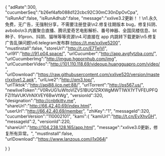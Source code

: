 {
"adRate":300,
"cucumberSeq":"b26ef4afb088d122cbc92C30mC30nDpOvCpa",
"isRunAd":false,
"isRunAdhub":false,
"message":"xxlive3.2更新！！\n1.永久免费，无广告，无强制分享，不需要注册登录\n2.修复往期版本 bug，修复抖阴、avbobo\n3.内置聚合直播、腾讯爱奇艺电影解析、番号神器、全国凤楼信息、bt种子、91pron、抖阴、猫咪等等资源\n4.可直接在 app 内跳转下载更新\n5.修复广告乱弹问题\n6.telegram发布群:https://t.me/xxlive5200",
"mustInstall":false,
"storeUrl":"http://t.cn/E7TeIVl",
"url91":"http://91.p04.space/",
"urlCucumber":"http://app.avgfytzba.com/",
"urlCucumberImg":"http://imgup.hgpornhub.com/img",
"urlCucumberVideo":"http://101.110.118.69/videoup.huangguapro.com/video/",
"urlDownload":"https://raw.githubusercontent.com/xxlive520/version/master/xxlive1.2.apk",
"urlLive2":"http://qm3.top/",
"urlTiktok":"http://api88.iicp.net:88/",
"urlTorrent":"http://ps567.us/",
"newliveToken":"V0RvUG1uWltoVlZVS1BUQ1ZRXWgMWT1WX1YTVFEUPFQFZl1faVUKVhNXVEY6BwVtWg",
"versionId":320,
"designation":"http://cnbtkitty.me",
"shareUrl":"http://66.42.40.69/index.html",
"userUrl":"http://66.42.40.69/member",
"zhiKey":"1",
"messageId":320,
"cucumberVersion":"110002101",
"kami":{
"kamiUrl":"http://t.cn/EvXhvGH",
"messageId":2,
"versionId":220,
"shareUrl":"http://104.238.128.165/app.html",
"message":"xxlive3.0更新，修复所有异常。",
"mustInstall":false,
"urlDownload":"https://www.lanzous.com/i1x064j"

}
}
